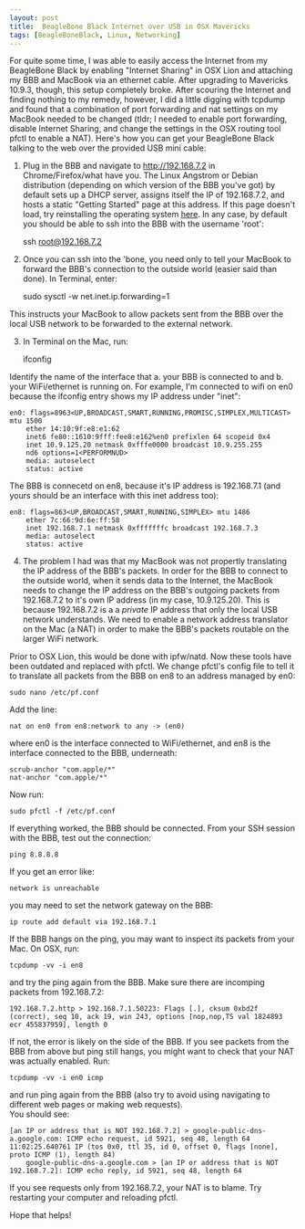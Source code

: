 ```yaml
---
layout: post
title:  BeagleBone Black Internet over USB in OSX Mavericks
tags: [BeagleBoneBlack, Linux, Networking]
---
```



For quite some time, I was able to easily access the Internet from my BeagleBone
Black by enabling "Internet Sharing" in OSX Lion and attaching my BBB and MacBook
via an ethernet cable.  After upgrading to Mavericks 10.9.3, though, this setup
completely broke.  After scouring the Internet and finding nothing to my remedy,
however, I did a little digging with tcpdump and found that a combination of
port forwarding and nat settings on my MacBook needed to be changed (tldr; I needed to
enable port forwarding, disable Internet Sharing, and change the settings in the
OSX routing tool pfctl to enable a NAT).  Here's how
you can get your BeagleBone Black talking to the web over the provided USB mini cable:

1. Plug in the BBB and navigate to http://192.168.7.2 in Chrome/Firefox/what have you.
The Linux Angstrom or Debian distribution (depending on which version of the BBB you've got)
by default sets up a DHCP server, assigns itself the IP of 192.168.7.2, and hosts a static
"Getting Started" page at this address.  If this page doesn't load, try reinstalling the operating
system [here](http://beagleboard.org/getting-started#update).  In any case, by default you should
be able to ssh into the BBB with the username 'root':

	ssh root@192.168.7.2

2.  Once you can ssh into the 'bone, you need only to tell your MacBook to forward the BBB's
connection to the outside world (easier said than done).  In Terminal, enter:

	sudo sysctl -w net.inet.ip.forwarding=1

This instructs your MacBook to allow packets sent from the BBB over the local USB network to be
forwarded to the external network.  

3.  In Terminal on the Mac, run:

	ifconfig

Identify the name of the interface that a. your BBB is connected to and b. your WiFi/ethernet is running on.
For example, I'm connected to wifi on en0 because the ifconfig entry shows my IP address under "inet":

	en0: flags=8963<UP,BROADCAST,SMART,RUNNING,PROMISC,SIMPLEX,MULTICAST> mtu 1500
		ether 14:10:9f:e8:e1:62
		inet6 fe80::1610:9fff:fee8:e162%en0 prefixlen 64 scopeid 0x4
		inet 10.9.125.20 netmask 0xfffe0000 broadcast 10.9.255.255
		nd6 options=1<PERFORMNUD>
		media: autoselect
		status: active

The BBB is connecetd on en8, because it's IP address is 192.168.7.1 (and yours should be an interface with this
inet address too):

	en8: flags=863<UP,BROADCAST,SMART,RUNNING,SIMPLEX> mtu 1486
		ether 7c:66:9d:6e:ff:58
		inet 192.168.7.1 netmask 0xfffffffc broadcast 192.168.7.3
		media: autoselect
		status: active

4.  The problem I had was that my MacBook was not propertly translating the IP address of the BBB's packets.  In order
for the BBB to connect to the outside world, when it sends data to the Internet, the MacBook needs
to change the IP address on the BBB's outgoing packets from 192.168.7.2 to it's own IP address (in my case, 10.9.125.20).
This is because 192.168.7.2 is a a *private* IP address that only the local USB network understands.  We need to enable
a network address translator on the Mac (a NAT) in order to make the BBB's packets routable on the larger WiFi network.

Prior to OSX Lion, this would be done with ipfw/natd.  Now these tools have been outdated and replaced with pfctl.  We
change pfctl's config file to tell it to translate all packets from the BBB on en8 to an address managed by en0:

	sudo nano /etc/pf.conf

Add the line:

	nat on en0 from en8:network to any -> (en0)

where en0 is the interface connected to WiFi/ethernet, and en8 is the interface connected to the BBB,
underneath:

	scrub-anchor "com.apple/*"
	nat-anchor "com.apple/*"

Now run:

	sudo pfctl -f /etc/pf.conf

If everything worked, the BBB should be connected.  From your SSH session with the BBB, test out the connection:

	ping 8.8.8.8

If you get an error like:

	network is unreachable

you may need to set the network gateway on the BBB:

	ip route add default via 192.168.7.1

If the BBB hangs on the ping, you may want to inspect its packets from your Mac.  On
OSX, run:

	tcpdump -vv -i en8

and try the ping again from the BBB.  Make sure there are incomping packets from
192.168.7.2:

	192.168.7.2.http > 192.168.7.1.50223: Flags [.], cksum 0xbd2f (correct), seq 10, ack 19, win 243, options [nop,nop,TS val 1824893 ecr 455837959], length 0

If not, the error is likely on the side of the BBB.  If you see packets from the BBB from above but
ping still hangs, you might want to check that your NAT was actually enabled.  Run:

	tcpdump -vv -i en0 icmp

and run ping again from the BBB (also try to avoid using navigating to different web pages or making web requests).  
You should see:

	[an IP or address that is NOT 192.168.7.2] > google-public-dns-a.google.com: ICMP echo request, id 5921, seq 48, length 64
	11:02:25.640761 IP (tos 0x0, ttl 35, id 0, offset 0, flags [none], proto ICMP (1), length 84)
	    google-public-dns-a.google.com > [an IP or address that is NOT 192.168.7.2]: ICMP echo reply, id 5921, seq 48, length 64

If you see requests only from 192.168.7.2, your NAT is to blame.  Try restarting your computer and reloading pfctl.


Hope that helps!
